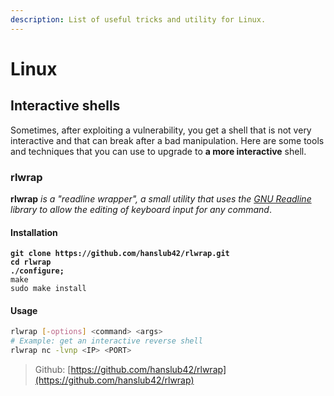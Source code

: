 ```yaml
---
description: List of useful tricks and utility for Linux.
---
```


# Linux

## Interactive shells

Sometimes, after exploiting a vulnerability, you get a shell that is not very interactive and that can break after a bad manipulation. Here are some tools and techniques that you can use to upgrade to **a more interactive** shell.

### rlwrap

**rlwrap** _is a "readline wrapper", a small utility that uses the_ [_GNU Readline_](https://tiswww.case.edu/php/chet/readline/rltop.html) _library to allow the editing of keyboard input for any command_.

#### Installation

<pre class="language-bash"><code class="lang-bash"><strong>git clone https://github.com/hanslub42/rlwrap.git
</strong><strong>cd rlwrap
</strong><strong>./configure;
</strong>make
sudo make install
</code></pre>

#### Usage

```bash
rlwrap [-options] <command> <args>
# Example: get an interactive reverse shell
rlwrap nc -lvnp <IP> <PORT>
```

> Github: [https://github.com/hanslub42/rlwrap](https://github.com/hanslub42/rlwrap)
